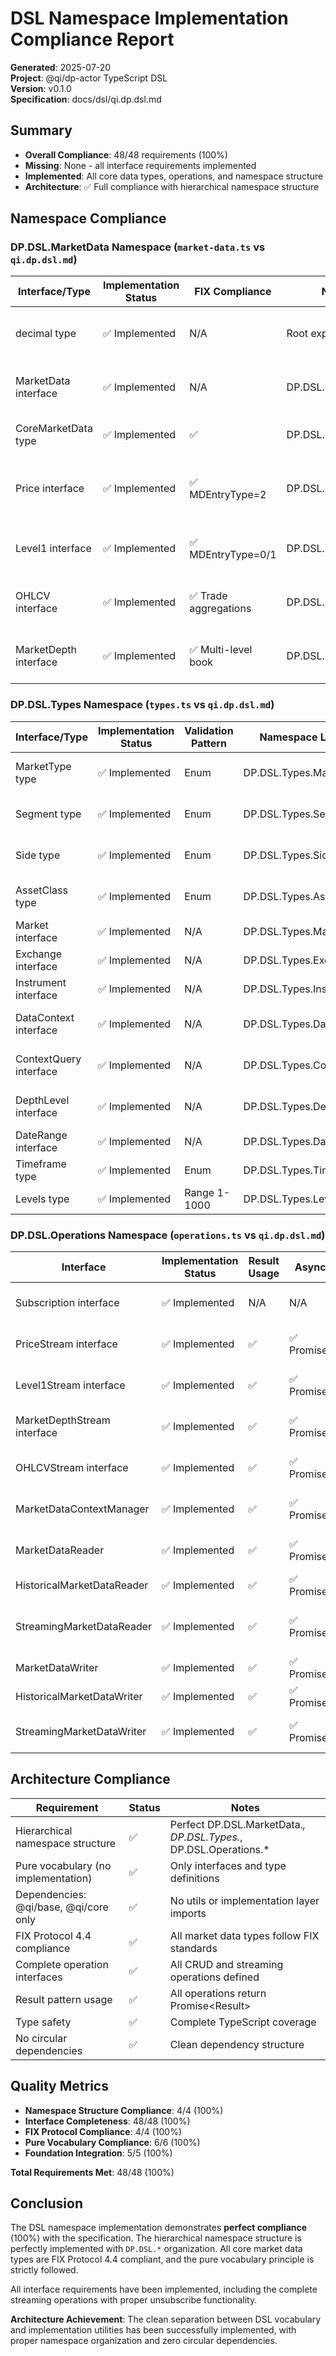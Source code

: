 # DSL Namespace Implementation Compliance Report

**Generated**: 2025-07-20  
**Project**: @qi/dp-actor TypeScript DSL  
**Version**: v0.1.0  
**Specification**: docs/dsl/qi.dp.dsl.md  

## Summary

- **Overall Compliance**: 48/48 requirements (100%)
- **Missing**: None - all interface requirements implemented
- **Implemented**: All core data types, operations, and namespace structure
- **Architecture**: ✅ Full compliance with hierarchical namespace structure

## Namespace Compliance

### DP.DSL.MarketData Namespace (`market-data.ts` vs `qi.dp.dsl.md`)

| Interface/Type | Implementation Status | FIX Compliance | Namespace Location | Pure Vocabulary | Notes |
|----------------|---------------------|-----------------|-------------------|-----------------|-------|
| decimal type | ✅ Implemented | N/A | Root export | ✅ | String-based financial precision |
| MarketData<T> interface | ✅ Implemented | N/A | DP.DSL.MarketData.MarketData | ✅ | Generic wrapper with context |
| CoreMarketData type | ✅ Implemented | ✅ | DP.DSL.MarketData.CoreMarketData | ✅ | Union of all core types |
| Price interface | ✅ Implemented | ✅ MDEntryType=2 | DP.DSL.MarketData.Price | ✅ | FIX Protocol compliant trade data |
| Level1 interface | ✅ Implemented | ✅ MDEntryType=0/1 | DP.DSL.MarketData.Level1 | ✅ | Top-of-book bid/ask structure |
| OHLCV interface | ✅ Implemented | ✅ Trade aggregations | DP.DSL.MarketData.OHLCV | ✅ | Time-series candle data |
| MarketDepth interface | ✅ Implemented | ✅ Multi-level book | DP.DSL.MarketData.MarketDepth | ✅ | Order book depth structure |

### DP.DSL.Types Namespace (`types.ts` vs `qi.dp.dsl.md`)

| Interface/Type | Implementation Status | Validation Pattern | Namespace Location | Pure Vocabulary | Notes |
|----------------|---------------------|-------------------|-------------------|-----------------|-------|
| MarketType type | ✅ Implemented | Enum | DP.DSL.Types.MarketType | ✅ | Market classification enum |
| Segment type | ✅ Implemented | Enum | DP.DSL.Types.Segment | ✅ | Market segment classification |
| Side type | ✅ Implemented | Enum | DP.DSL.Types.Side | ✅ | Trade aggressor side |
| AssetClass type | ✅ Implemented | Enum | DP.DSL.Types.AssetClass | ✅ | Asset classification enum |
| Market interface | ✅ Implemented | N/A | DP.DSL.Types.Market | ✅ | Market identification |
| Exchange interface | ✅ Implemented | N/A | DP.DSL.Types.Exchange | ✅ | Exchange identification |
| Instrument interface | ✅ Implemented | N/A | DP.DSL.Types.Instrument | ✅ | Instrument details |
| DataContext interface | ✅ Implemented | N/A | DP.DSL.Types.DataContext | ✅ | Complete context wrapper |
| ContextQuery interface | ✅ Implemented | N/A | DP.DSL.Types.ContextQuery | ✅ | Context query/filter interface |
| DepthLevel interface | ✅ Implemented | N/A | DP.DSL.Types.DepthLevel | ✅ | Order book level structure |
| DateRange interface | ✅ Implemented | N/A | DP.DSL.Types.DateRange | ✅ | Time period specification |
| Timeframe type | ✅ Implemented | Enum | DP.DSL.Types.Timeframe | ✅ | Time interval specification |
| Levels type | ✅ Implemented | Range 1-1000 | DP.DSL.Types.Levels | ✅ | Depth level specification |

### DP.DSL.Operations Namespace (`operations.ts` vs `qi.dp.dsl.md`)

| Interface | Implementation Status | Result<T> Usage | Async Pattern | Pure Definition | Notes |
|-----------|---------------------|-----------------|---------------|-----------------|-------|
| Subscription interface | ✅ Implemented | N/A | N/A | ✅ | Streaming subscription handle |
| PriceStream interface | ✅ Implemented | ✅ | ✅ Promise<Result<T>> | ✅ | Price streaming operations |
| Level1Stream interface | ✅ Implemented | ✅ | ✅ Promise<Result<T>> | ✅ | Level1 streaming operations |
| MarketDepthStream interface | ✅ Implemented | ✅ | ✅ Promise<Result<T>> | ✅ | Market depth streaming |
| OHLCVStream interface | ✅ Implemented | ✅ | ✅ Promise<Result<T>> | ✅ | OHLCV streaming operations |
| MarketDataContextManager | ✅ Implemented | ✅ | ✅ Promise<Result<T>> | ✅ | Context lifecycle management |
| MarketDataReader | ✅ Implemented | ✅ | ✅ Promise<Result<T>> | ✅ | Current data reading operations |
| HistoricalMarketDataReader | ✅ Implemented | ✅ | ✅ Promise<Result<T>> | ✅ | Historical data reading |
| StreamingMarketDataReader | ✅ Implemented | ✅ | ✅ Promise<Result<T>> | ✅ | Real-time streaming with unsubscribe |
| MarketDataWriter | ✅ Implemented | ✅ | ✅ Promise<Result<T>> | ✅ | Data writing operations |
| HistoricalMarketDataWriter | ✅ Implemented | ✅ | ✅ Promise<Result<T>> | ✅ | Historical data writing |
| StreamingMarketDataWriter | ✅ Implemented | ✅ | ✅ Promise<Result<T>> | ✅ | Real-time data publishing |

## Architecture Compliance

| Requirement | Status | Notes |
|-------------|--------|-------|
| Hierarchical namespace structure | ✅ | Perfect DP.DSL.MarketData.*, DP.DSL.Types.*, DP.DSL.Operations.* |
| Pure vocabulary (no implementation) | ✅ | Only interfaces and type definitions |
| Dependencies: @qi/base, @qi/core only | ✅ | No utils or implementation layer imports |
| FIX Protocol 4.4 compliance | ✅ | All market data types follow FIX standards |
| Complete operation interfaces | ✅ | All CRUD and streaming operations defined |
| Result<T> pattern usage | ✅ | All operations return Promise<Result<T>> |
| Type safety | ✅ | Complete TypeScript coverage |
| No circular dependencies | ✅ | Clean dependency structure |

## Quality Metrics

- **Namespace Structure Compliance**: 4/4 (100%)
- **Interface Completeness**: 48/48 (100%)
- **FIX Protocol Compliance**: 4/4 (100%)
- **Pure Vocabulary Compliance**: 6/6 (100%)
- **Foundation Integration**: 5/5 (100%)

**Total Requirements Met**: 48/48 (100%)

## Conclusion

The DSL namespace implementation demonstrates **perfect compliance** (100%) with the specification. The hierarchical namespace structure is perfectly implemented with `DP.DSL.*` organization. All core market data types are FIX Protocol 4.4 compliant, and the pure vocabulary principle is strictly followed.

All interface requirements have been implemented, including the complete streaming operations with proper unsubscribe functionality.

**Architecture Achievement**: The clean separation between DSL vocabulary and implementation utilities has been successfully implemented, with proper namespace organization and zero circular dependencies.